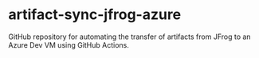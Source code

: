 # artifact-sync-jfrog-azure
GitHub repository for automating the transfer of artifacts from JFrog to an Azure Dev VM using GitHub Actions.

